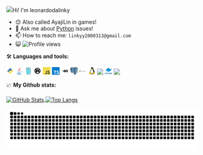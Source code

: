 <img src="https://raw.githubusercontent.com/iampavangandhi/iampavangandhi/master/gifs/Hi.gif" width="30px">Hi! I'm leonardodalinky

* 😊 Also called AyajiLin in games!
* 💬 Ask me about [Python](https://www.python.org/) issues!
* 📫 How to reach me: `linkyy2000313@gmail.com`
* 😺 ![Profile views](https://komarev.com/ghpvc/?username=leonardodalinky&color=brightgreen)

🛠 **Languages and tools:**  

[<code><img height="20" src="https://raw.githubusercontent.com/github/explore/80688e429a7d4ef2fca1e82350fe8e3517d3494d/topics/python/python.png"></code>](https://www.python.org/)
<code><img height="20" src="https://raw.githubusercontent.com/devicons/devicon/master/icons/java/java-original.svg"></code>
<code><img height="20" src="https://raw.githubusercontent.com/devicons/devicon/master/icons/go/go-original.svg"></code>
<code><img height="20" src="https://raw.githubusercontent.com/devicons/devicon/master/icons/rust/rust-plain.svg"></code>
[<code><img height="20" src="https://raw.githubusercontent.com/github/explore/80688e429a7d4ef2fca1e82350fe8e3517d3494d/topics/javascript/javascript.png"></code>](https://www.javascript.com/)
[<code><img height="20" src="https://raw.githubusercontent.com/github/explore/80688e429a7d4ef2fca1e82350fe8e3517d3494d/topics/typescript/typescript.png"></code>](https://www.typescriptlang.org/)
[<code><img height="20" src="https://raw.githubusercontent.com/github/explore/80688e429a7d4ef2fca1e82350fe8e3517d3494d/topics/go/go.png"></code>](https://golang.org/) 
[<code><img height="20" src="https://raw.githubusercontent.com/github/explore/80688e429a7d4ef2fca1e82350fe8e3517d3494d/topics/postgresql/postgresql.png"></code>](https://www.postgresql.org/)
[<code><img height="20" src="https://raw.githubusercontent.com/github/explore/80688e429a7d4ef2fca1e82350fe8e3517d3494d/topics/mongodb/mongodb.png"></code>](https://www.mongodb.com/)
<code><img height="20" src="https://raw.githubusercontent.com/devicons/devicon/master/icons/linux/linux-original.svg"></code>
[<code><img height="20" src="https://manjaro.org/img/logo.svg"></code>](https://manjaro.org/)
[<code><img height="20" src="https://raw.githubusercontent.com/github/explore/80688e429a7d4ef2fca1e82350fe8e3517d3494d/topics/docker/docker.png"></code>](https://www.docker.com/)
[<code><img height="20" src="https://cdn.iconscout.com/icon/free/png-256/nginx-3521604-2945048.png"></code>](https://www.nginx.com/)

📈 **My Github stats:**

<a href="https://github.com/leonardodalinky/">
  <img align="center" alt="GitHub Stats" src="https://github-readme-stats.vercel.app/api?username=leonardodalinky&show_icons=true&bg_color=30,e96443,904e95&title_color=fff&text_color=fff&include_all_commits=true&count_private=true" />
</a>

<a href="https://github.com/leonardodalinky/">
  <img align="center" alt="Top Langs" src="https://github-readme-stats.vercel.app/api/top-langs/?username=leonardodalinky&layout=compact&theme=dracula&langs_count=6&exclude_repo=lpsolve-android" />
</a>

![Snake animation](https://raw.githubusercontent.com/leonardodalinky/leonardodalinky/snake/github-contribution-grid-snake.svg)

